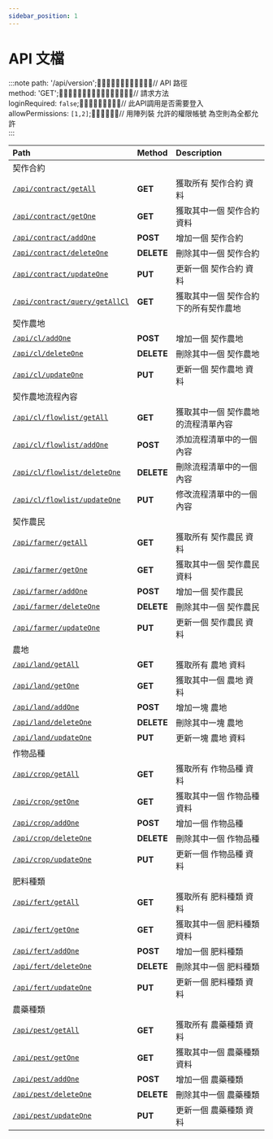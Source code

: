 ```yaml
---
sidebar_position: 1
---
```



# API 文檔

:::note
    path: '/api/version';᲼᲼᲼᲼᲼᲼᲼᲼᲼᲼᲼᲼// API 路徑  
    method: 'GET';᲼᲼᲼᲼᲼᲼᲼᲼᲼᲼᲼᲼᲼᲼᲼᲼// 請求方法  
    loginRequired: `false`;᲼᲼᲼᲼᲼᲼᲼᲼᲼// 此API調用是否需要登入  
    allowPermissions: `[1,2]`;᲼᲼᲼᲼᲼᲼// 用陣列裝 允許的權限帳號 為空則為全都允許  
:::


| Path | Method | Description |
| :------ | :------ | :------ |
| 契作合約 |  |  |
| [`/api/contract/getAll`](./契作/contract/getAll.md)                       | **GET**       | 獲取所有 契作合約 資料  
| [`/api/contract/getOne`](./契作/contract/getOne.md)                       | **GET**       | 獲取其中一個 契作合約 資料  
| [`/api/contract/addOne`](./契作/contract/addOne.md)                       | **POST**      | 增加一個 契作合約  
| [`/api/contract/deleteOne`](./契作/contract/deleteOne.md)                 | **DELETE**    | 刪除其中一個 契作合約  
| [`/api/contract/updateOne`](./契作/contract/updateOne.md)                 | **PUT**       | 更新一個 契作合約 資料  
| [`/api/contract/query/getAllCl`](./契作/contract/query/getAllCl.md)       | **GET**       | 獲取其中一個 契作合約 下的所有契作農地  
| 契作農地 |  |  |
| [`/api/cl/addOne`](./契作/cl/addOne.md)                                   | **POST**      | 增加一個 契作農地  
| [`/api/cl/deleteOne`](./契作/cl/deleteOne.md)                             | **DELETE**    | 刪除其中一個 契作農地  
| [`/api/cl/updateOne`](./契作/cl/updateOne.md)                             | **PUT**       | 更新一個 契作農地 資料  
| 契作農地流程內容 |  |  |
| [`/api/cl/flowlist/getAll`](./契作/cl/flowlist/getAll.md)                 | **GET**       | 獲取其中一個 契作農地 的流程清單內容  
| [`/api/cl/flowlist/addOne`](./契作/cl/flowlist/addOne.md)                 | **POST**      | 添加流程清單中的一個內容  
| [`/api/cl/flowlist/deleteOne`](./契作/cl/flowlist/deleteOne.md)           | **DELETE**    | 刪除流程清單中的一個內容  
| [`/api/cl/flowlist/updateOne`](./契作/cl/flowlist/updateOne.md)           | **PUT**       | 修改流程清單中的一個內容  
| 契作農民 |  |  |
| [`/api/farmer/getAll`](./契作/farmer/getAll.md)                           | **GET**       | 獲取所有 契作農民 資料  
| [`/api/farmer/getOne`](./契作/farmer/getOne.md)                           | **GET**       | 獲取其中一個 契作農民 資料  
| [`/api/farmer/addOne`](./契作/farmer/addOne.md)                           | **POST**      | 增加一個 契作農民  
| [`/api/farmer/deleteOne`](./契作/farmer/deleteOne.md)                     | **DELETE**    | 刪除其中一個 契作農民  
| [`/api/farmer/updateOne`](./契作/farmer/updateOne.md)                     | **PUT**       | 更新一個 契作農民 資料  
| 農地 |  |  |
| [`/api/land/getAll`](./契作/land/getAll.md)                               | **GET**       | 獲取所有 農地 資料  
| [`/api/land/getOne`](./契作/land/getOne.md)                               | **GET**       | 獲取其中一個 農地 資料  
| [`/api/land/addOne`](./契作/land/addOne.md)                               | **POST**      | 增加一塊 農地  
| [`/api/land/deleteOne`](./契作/land/deleteOne.md)                         | **DELETE**    | 刪除其中一塊 農地  
| [`/api/land/updateOne`](./契作/land/updateOne.md)                         | **PUT**       | 更新一塊 農地 資料  
| 作物品種 |  |  |
| [`/api/crop/getAll`](./契作/crop/getAll.md)                               | **GET**       | 獲取所有 作物品種 資料  
| [`/api/crop/getOne`](./契作/crop/getOne.md)                               | **GET**       | 獲取其中一個 作物品種 資料  
| [`/api/crop/addOne`](./契作/crop/addOne.md)                               | **POST**      | 增加一個 作物品種  
| [`/api/crop/deleteOne`](./契作/crop/deleteOne.md)                         | **DELETE**    | 刪除其中一個 作物品種  
| [`/api/crop/updateOne`](./契作/crop/updateOne.md)                         | **PUT**       | 更新一個 作物品種 資料  
| 肥料種類 |  |  |
| [`/api/fert/getAll`](./契作/fert/getAll.md)                               | **GET**       | 獲取所有 肥料種類 資料  
| [`/api/fert/getOne`](./契作/fert/getOne.md)                               | **GET**       | 獲取其中一個 肥料種類 資料  
| [`/api/fert/addOne`](./契作/fert/addOne.md)                               | **POST**      | 增加一個 肥料種類  
| [`/api/fert/deleteOne`](./契作/fert/deleteOne.md)                         | **DELETE**    | 刪除其中一個 肥料種類  
| [`/api/fert/updateOne`](./契作/crop/updateOne.md)                         | **PUT**       | 更新一個 肥料種類 資料  
| 農藥種類 |  |  |
| [`/api/pest/getAll`](./契作/pest/getAll.md)                               | **GET**       | 獲取所有 農藥種類 資料  
| [`/api/pest/getOne`](./契作/pest/getOne.md)                               | **GET**       | 獲取其中一個 農藥種類 資料  
| [`/api/pest/addOne`](./契作/pest/addOne.md)                               | **POST**      | 增加一個 農藥種類  
| [`/api/pest/deleteOne`](./契作/pest/deleteOne.md)                         | **DELETE**    | 刪除其中一個 農藥種類  
| [`/api/pest/updateOne`](./契作/crop/updateOne.md)                         | **PUT**       | 更新一個 農藥種類 資料  

